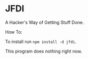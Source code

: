 JFDI
====

A Hacker's Way of Getting Stuff Done.

How To:

To install run `npm install -d jfdi`.

This program does nothing right now.

